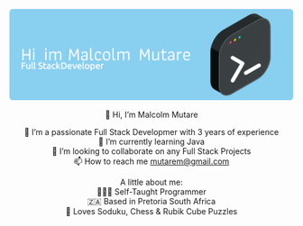 ![Header](./github-header-image.png)

<div align="center">
 👋 Hi, I’m Malcolm Mutare <br/> 
 
 👀 I’m a passionate Full Stack Developmer with 3 years of experience<br/>
 🌱 I’m currently learning Java<br/>
 💞️ I’m looking to collaborate on any Full Stack Projects<br/>
 📫 How to reach me mutarem@gmail.com<br/>

A little about me:<br/>
👨🏾‍💻 Self-Taught Programmer<br/>
🇿🇦 Based in Pretoria South Africa<br/>
🧩 Loves Soduku, Chess & Rubik Cube Puzzles<br/>
</div>
